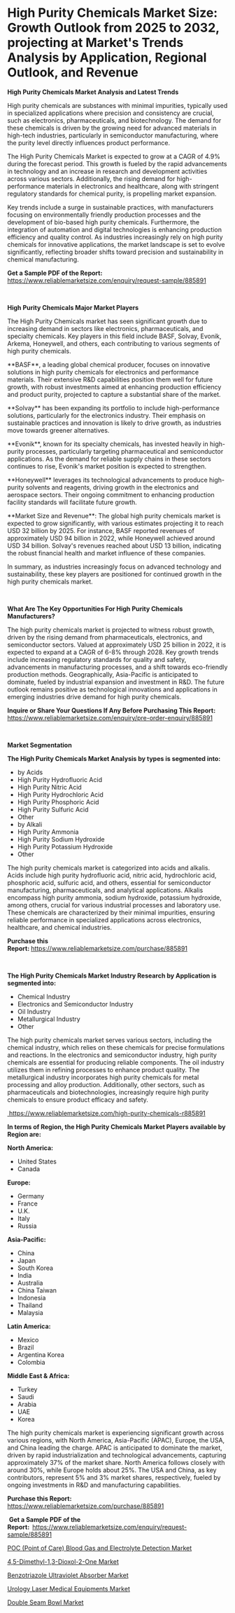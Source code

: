 <p><h1>High Purity Chemicals Market Size: Growth Outlook from 2025 to 2032, projecting at Market's Trends Analysis by Application, Regional Outlook, and Revenue</h1></p><p><strong>High Purity Chemicals Market Analysis and Latest Trends</strong></p>
<p><p>High purity chemicals are substances with minimal impurities, typically used in specialized applications where precision and consistency are crucial, such as electronics, pharmaceuticals, and biotechnology. The demand for these chemicals is driven by the growing need for advanced materials in high-tech industries, particularly in semiconductor manufacturing, where the purity level directly influences product performance.</p><p>The High Purity Chemicals Market is expected to grow at a CAGR of 4.9% during the forecast period. This growth is fueled by the rapid advancements in technology and an increase in research and development activities across various sectors. Additionally, the rising demand for high-performance materials in electronics and healthcare, along with stringent regulatory standards for chemical purity, is propelling market expansion.</p><p>Key trends include a surge in sustainable practices, with manufacturers focusing on environmentally friendly production processes and the development of bio-based high purity chemicals. Furthermore, the integration of automation and digital technologies is enhancing production efficiency and quality control. As industries increasingly rely on high purity chemicals for innovative applications, the market landscape is set to evolve significantly, reflecting broader shifts toward precision and sustainability in chemical manufacturing.</p></p>
<p><strong>Get a Sample PDF of the Report:&nbsp;</strong> <a href="https://www.reliablemarketsize.com/enquiry/request-sample/885891?utm_campaign=2219&utm_medium=2&utm_source=Github&utm_content=ia&utm_term=30012025&utm_id=high-purity-chemicals">https://www.reliablemarketsize.com/enquiry/request-sample/885891</a></p>
<p>&nbsp;</p>
<p><strong>High Purity Chemicals Major Market Players</strong></p>
<p><p>The High Purity Chemicals market has seen significant growth due to increasing demand in sectors like electronics, pharmaceuticals, and specialty chemicals. Key players in this field include BASF, Solvay, Evonik, Arkema, Honeywell, and others, each contributing to various segments of high purity chemicals.</p><p>**BASF**, a leading global chemical producer, focuses on innovative solutions in high purity chemicals for electronics and performance materials. Their extensive R&D capabilities position them well for future growth, with robust investments aimed at enhancing production efficiency and product purity, projected to capture a substantial share of the market.</p><p>**Solvay** has been expanding its portfolio to include high-performance solutions, particularly for the electronics industry. Their emphasis on sustainable practices and innovation is likely to drive growth, as industries move towards greener alternatives.</p><p>**Evonik**, known for its specialty chemicals, has invested heavily in high-purity processes, particularly targeting pharmaceutical and semiconductor applications. As the demand for reliable supply chains in these sectors continues to rise, Evonik's market position is expected to strengthen.</p><p>**Honeywell** leverages its technological advancements to produce high-purity solvents and reagents, driving growth in the electronics and aerospace sectors. Their ongoing commitment to enhancing production facility standards will facilitate future growth.</p><p>**Market Size and Revenue**: The global high purity chemicals market is expected to grow significantly, with various estimates projecting it to reach USD 32 billion by 2025. For instance, BASF reported revenues of approximately USD 94 billion in 2022, while Honeywell achieved around USD 34 billion. Solvay's revenues reached about USD 13 billion, indicating the robust financial health and market influence of these companies. </p><p>In summary, as industries increasingly focus on advanced technology and sustainability, these key players are positioned for continued growth in the high purity chemicals market.</p></p>
<p>&nbsp;</p>
<p><strong>What Are The Key Opportunities For High Purity Chemicals Manufacturers?</strong></p>
<p><p>The high purity chemicals market is projected to witness robust growth, driven by the rising demand from pharmaceuticals, electronics, and semiconductor sectors. Valued at approximately USD 25 billion in 2022, it is expected to expand at a CAGR of 6-8% through 2028. Key growth trends include increasing regulatory standards for quality and safety, advancements in manufacturing processes, and a shift towards eco-friendly production methods. Geographically, Asia-Pacific is anticipated to dominate, fueled by industrial expansion and investment in R&D. The future outlook remains positive as technological innovations and applications in emerging industries drive demand for high purity chemicals.</p></p>
<p><strong>Inquire or Share Your Questions If Any Before Purchasing This Report:</strong> <a href="https://www.reliablemarketsize.com/enquiry/pre-order-enquiry/885891?utm_campaign=2219&utm_medium=2&utm_source=Github&utm_content=ia&utm_term=30012025&utm_id=high-purity-chemicals">https://www.reliablemarketsize.com/enquiry/pre-order-enquiry/885891</a></p>
<p>&nbsp;</p>
<p><strong>Market Segmentation</strong></p>
<p><strong>The High Purity Chemicals Market Analysis by types is segmented into:</strong></p>
<p><ul><li>by Acids</li><li>High Purity Hydrofluoric Acid</li><li>High Purity Nitric Acid</li><li>High Purity Hydrochloric Acid</li><li>High Purity Phosphoric Acid</li><li>High Purity Sulfuric Acid</li><li>Other</li><li>by Alkali</li><li>High Purity Ammonia</li><li>High Purity Sodium Hydroxide</li><li>High Purity Potassium Hydroxide</li><li>Other</li></ul></p>
<p><p>The high purity chemicals market is categorized into acids and alkalis. Acids include high purity hydrofluoric acid, nitric acid, hydrochloric acid, phosphoric acid, sulfuric acid, and others, essential for semiconductor manufacturing, pharmaceuticals, and analytical applications. Alkalis encompass high purity ammonia, sodium hydroxide, potassium hydroxide, among others, crucial for various industrial processes and laboratory use. These chemicals are characterized by their minimal impurities, ensuring reliable performance in specialized applications across electronics, healthcare, and chemical industries.</p></p>
<p><strong>Purchase this Report:&nbsp;</strong><a href="https://www.reliablemarketsize.com/purchase/885891?utm_campaign=2219&utm_medium=2&utm_source=Github&utm_content=ia&utm_term=30012025&utm_id=high-purity-chemicals">https://www.reliablemarketsize.com/purchase/885891</a></p>
<p>&nbsp;</p>
<p><strong>The High Purity Chemicals Market Industry Research by Application is segmented into:</strong></p>
<p><ul><li>Chemical Industry</li><li>Electronics and Semiconductor Industry</li><li>Oil Industry</li><li>Metallurgical Industry</li><li>Other</li></ul></p>
<p><p>The high purity chemicals market serves various sectors, including the chemical industry, which relies on these chemicals for precise formulations and reactions. In the electronics and semiconductor industry, high purity chemicals are essential for producing reliable components. The oil industry utilizes them in refining processes to enhance product quality. The metallurgical industry incorporates high purity chemicals for metal processing and alloy production. Additionally, other sectors, such as pharmaceuticals and biotechnologies, increasingly require high purity chemicals to ensure product efficacy and safety.</p></p>
<p><a href="https://www.reliablemarketsize.com/high-purity-chemicals-r885891?utm_campaign=2219&utm_medium=2&utm_source=Github&utm_content=ia&utm_term=30012025&utm_id=high-purity-chemicals">&nbsp;https://www.reliablemarketsize.com/high-purity-chemicals-r885891</a></p>
<p><strong>In terms of Region, the High Purity Chemicals Market Players available by Region are:</strong></p>
<p>
    <p> <strong> North America: </strong>
        <ul>
            <li>United States</li>
            <li>Canada</li>
        </ul>
        </p> 
    <p> <strong> Europe: </strong>
        <ul>
            <li>Germany</li>
            <li>France</li>
            <li>U.K.</li>
            <li>Italy</li>
            <li>Russia</li>
        </ul>
        </p> 
    <p> <strong> Asia-Pacific: </strong>
        <ul>
            <li>China</li>
            <li>Japan</li>
            <li>South Korea</li>
            <li>India</li>
            <li>Australia</li>
            <li>China Taiwan</li>
            <li>Indonesia</li>
            <li>Thailand</li>
            <li>Malaysia</li>
        </ul>
        </p> 
    <p> <strong> Latin America: </strong>
        <ul>
            <li>Mexico</li>
            <li>Brazil</li>
            <li>Argentina Korea</li>
            <li>Colombia</li>
        </ul>
        </p> 
    <p> <strong> Middle East & Africa: </strong>
        <ul>
            <li>Turkey</li>
            <li>Saudi</li>
            <li>Arabia</li>
            <li>UAE</li>
            <li>Korea</li>
        </ul>
    </p>
    </p>
<p><p>The high purity chemicals market is experiencing significant growth across various regions, with North America, Asia-Pacific (APAC), Europe, the USA, and China leading the charge. APAC is anticipated to dominate the market, driven by rapid industrialization and technological advancements, capturing approximately 37% of the market share. North America follows closely with around 30%, while Europe holds about 25%. The USA and China, as key contributors, represent 5% and 3% market shares, respectively, fueled by ongoing investments in R&D and manufacturing capabilities.</p></p>
<p><strong>Purchase this Report: </strong><a href="https://www.reliablemarketsize.com/purchase/885891?utm_campaign=2219&utm_medium=2&utm_source=Github&utm_content=ia&utm_term=30012025&utm_id=high-purity-chemicals">https://www.reliablemarketsize.com/purchase/885891</a></p>
<p>&nbsp;<strong>Get a Sample PDF of the Report:&nbsp;&nbsp;</strong><a href="https://www.reliablemarketsize.com/enquiry/request-sample/885891?utm_campaign=2219&utm_medium=2&utm_source=Github&utm_content=ia&utm_term=30012025&utm_id=high-purity-chemicals">https://www.reliablemarketsize.com/enquiry/request-sample/885891</a></p>
<p><strong></strong></p>
<p><p><a href="https://www.linkedin.com/pulse/poc-point-care-blood-gas-electrolyte-detection-market-trend-cv8ze?utm_campaign=2219&utm_medium=2&utm_source=Github&utm_content=ia&utm_term=30012025&utm_id=high-purity-chemicals">POC (Point of Care) Blood Gas and Electrolyte Detection Market</a></p><p><a href="https://www.linkedin.com/pulse/future-45-dimethyl-13-dioxol-2-one-latest-trends-development-l9y5c?utm_campaign=2219&utm_medium=2&utm_source=Github&utm_content=ia&utm_term=30012025&utm_id=high-purity-chemicals">4,5-Dimethyl-1,3-Dioxol-2-One Market</a></p><p><a href="https://www.linkedin.com/pulse/benzotriazole-ultraviolet-absorber-market-analysis-report-frcge?utm_campaign=2219&utm_medium=2&utm_source=Github&utm_content=ia&utm_term=30012025&utm_id=high-purity-chemicals">Benzotriazole Ultraviolet Absorber Market</a></p><p><a href="https://www.linkedin.com/pulse/urology-laser-medical-equipments-momentum-charting-f9ioe?utm_campaign=2219&utm_medium=2&utm_source=Github&utm_content=ia&utm_term=30012025&utm_id=high-purity-chemicals">Urology Laser Medical Equipments Market</a></p><p><a href="https://www.linkedin.com/pulse/double-seam-bowl-value-chain-analysis-from-raw-materials-zztdc?utm_campaign=2219&utm_medium=2&utm_source=Github&utm_content=ia&utm_term=30012025&utm_id=high-purity-chemicals">Double Seam Bowl Market</a></p></p>